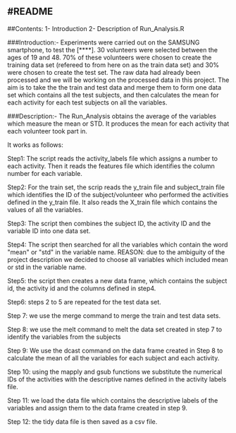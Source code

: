 #README
------
##Contents:
1-	Introduction
2-	Description of Run_Analysis.R


###Introduction:-
Experiments were carried out on the SAMSUNG smartphone, to test the [****]. 
30 volunteers were selected between the ages of 19 and 48. 
70% of these volunteers were chosen to create the training 
data set (refereed to from here on as the train data set) 
and 30% were chosen to create the test set. The raw data had 
already been processed and we will be working on the processed 
data in this project. The aim is to take the the train and test 
data and merge them to form one data set which contains all the 
test subjects, and then calculates the mean for each activity for 
each test subjects on all the variables.


###Description:-
The Run_Analysis obtains the average of the variables 
which measure the mean or STD. It produces the mean for 
each activity that each volunteer took part in.

It works as follows:

Step1: The script reads the activity_labels file which 
assigns a number to each activity. Then it reads the 
features file which identifies the column number for each variable. 

Step2: For the train set, the scrip reads the y_train 
file and subject_train file which identifies the ID of 
the subject/volunteer who performed the activities 
defined in the y_train file. It also reads the X_train 
file which contains the values of all the variables.

Step3: The script then combines the subject ID, the 
activity ID and the variable ID into one data set.

Step4: The script then searched for all the variables 
which contain the word "mean" or "std" in the variable 
name. REASON: due to the ambiguity of the project description 
we decided to choose all variables which included mean or std in the variable name.

Step5: the script then creates a new data frame, which contains 
the subject id, the activity id and the columns defined in step4.

Step6: steps 2 to 5 are repeated for the test data set.

Step 7: we use the merge command to merge the train and test data sets.

Step 8: we use the melt command to melt the data set created 
in step 7 to identify the variables from the subjects

Step 9: We use the dcast command on the data frame 
created in Step 8 to calculate the mean of all the variables for each subject and each activity.

Step 10: using the mapply and gsub functions we 
substitute the numerical IDs of the activities with the descriptive names defined in the activity labels file.

Step 11: we load the data file which contains 
the descriptive labels of the variables and assign them to the data frame created in step 9.

Step 12: the tidy data file is then saved as a csv file.

  
